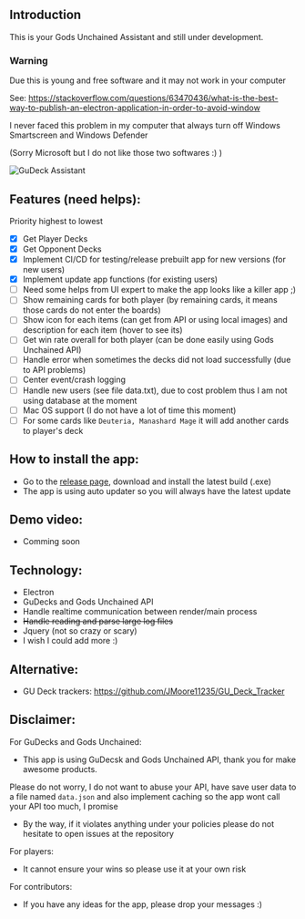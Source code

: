 ## Introduction

This is your Gods Unchained Assistant and still under development.

### Warning

Due this is young and free software and it may not work in your computer

See: https://stackoverflow.com/questions/63470436/what-is-the-best-way-to-publish-an-electron-application-in-order-to-avoid-window

I never faced this problem in my computer that always turn off Windows Smartscreen and Windows Defender

(Sorry Microsoft but I do not like those two softwares :) )

![GuDeck Assistant](https://i.imgur.com/UUZ8T9d.png)

## Features (need helps):
Priority highest to lowest

- [x] Get Player Decks
- [x] Get Opponent Decks
- [x] Implement CI/CD for testing/release prebuilt app for new versions (for new users)
- [x] Implement update app functions (for existing users)
- [ ] Need some helps from UI expert to make the app looks like a killer app ;)
- [ ] Show remaining cards for both player (by remaining cards, it means those cards do not enter the boards)
- [ ] Show icon for each items (can get from API or using local images) and description for each item (hover to see its)
- [ ] Get win rate overall for both player (can be done easily using Gods Unchained API)
- [ ] Handle error when sometimes the decks did not load successfully (due to API problems)
- [ ] Center event/crash logging
- [ ] Handle new users (see file data.txt), due to cost problem thus I am not using database at the moment
- [ ] Mac OS support (I do not have a lot of time this moment)
- [ ] For some cards like `Deuteria, Manashard Mage` it will add another cards to player's deck

## How to install the app:
- Go to the [release page](https://github.com/p2etools/gu-decks-assistant/releases), download and install the latest build (.exe)
- The app is using auto updater so you will always have the latest update

## Demo video:
- Comming soon

## Technology:
- Electron
- GuDecks and Gods Unchained API
- Handle realtime communication between render/main process
- <del>Handle reading and parse large log files</del>
- Jquery (not so crazy or scary)
- I wish I could add more :)

## Alternative:
- GU Deck trackers:
https://github.com/JMoore11235/GU_Deck_Tracker

## Disclaimer:
For GuDecks and Gods Unchained:
- This app is using GuDecsk and Gods Unchained API, thank you for make awesome products.

Please do not worry, I do not want to abuse your API, have save user data to a file named `data.json` and also implement caching so the app wont call your API too much, I promise

- By the way, if it violates anything under your policies please do not hesitate to open issues at the repository

For players:
- It cannot ensure your wins so please use it at your own risk

For contributors:
- If you have any ideas for the app, please drop your messages :)
